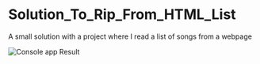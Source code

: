 # Solution_To_Rip_From_HTML_List
A small solution with a project where I read a list of songs from a webpage 

![Console app Result](https://github.com/judochampion/Solution_To_Rip_From_HTML_List/Readme_Pictures/Console_Result.png?raw=true)

